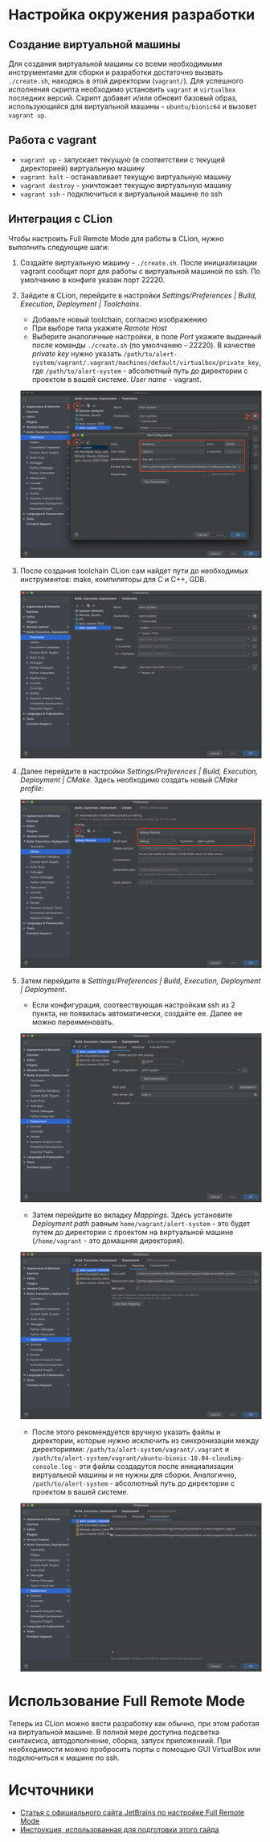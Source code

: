 # Настройка окружения разработки

## Создание виртуальной машины

Для создания виртуальной машины со всеми необходимыми инструментами для сборки и разработки достаточно вызвать
`./create.sh`, находясь в этой директории (`vagrant/`). Для успешного исполнения скрипта необходимо установить `vagrant`
и `virtualbox` последних версий. Скрипт добавит и/или обновит базовый образ, использующийся для виртуальной машины -
`ubuntu/bionic64` и вызовет `vagrant up`.

## Работа с vagrant

- `vagrant up` - запускает текущую (в соответствии с текущей директорией) виртуальную машину
- `vagrant halt` - останавливает текущую виртуальную машину
- `vagrant destroy` - уничтожает текущую виртуальную машину
- `vagrant ssh` - подключиться к виртуальной машине по ssh

## Интеграция с CLion

Чтобы настроить Full Remote Mode для работы в CLion, нужно выполнить следующие шаги:

1. Создайте виртуальную машину - `./create.sh`. После инициализации vagrant сообщит порт для работы с виртуальной
машиной по ssh. По умолчанию в конфиге указан порт 22220.

2. Зайдите в CLion, перейдите в настройки *Settings/Preferences | Build, Execution, Deployment | Toolchains*.
    
    - Добавьте новый toolchain, согласно изображению
    - При выборе типа укажите *Remote Host*
    - Выберите аналогичные настройки, в поле *Port* укажите выданный после команды `./create.sh` (по умолчанию - 22220).
    В качестве *private key* нужно указать `/path/to/alert-system/vagrant/.vagrant/machines/default/virtualbox/private_key`,
    где `/path/to/alert-system` - абсолютный путь до директории с проектом в вашей системе. *User name* - vagrant.
    
    ![Adding toolchain](images/toolchains_ssh.png) <!-- .element height="50%" width="50%" -->

3. После создания toolchain CLion сам найдет пути до необходимых инструментов: make, компиляторы для C и C++, GDB.

    ![Detecting toolchain](images/toolchains.png) <!-- .element height="50%" width="50%" -->

4. Далее перейдите в настройки *Settings/Preferences | Build, Execution, Deployment | CMake*. Здесь необходимо создать
новый *CMake profile*:

    ![Adding CMake profile](images/cmake_profile.png) <!-- .element height="50%" width="50%" -->
    
5. Затем перейдите в *Settings/Preferences | Build, Execution, Deployment | Deployment*.
    - Если конфигурация,
    соотвествующая настройкам ssh из 2 пункта, не появилась автоматически, создайте ее. Далее ее можно переименовать.
    
    ![Deployment](images/deployment.png) <!-- .element height="50%" width="50%" -->
    
    - Затем перейдите во вкладку *Mappings*. Здесь установите *Deployment path* равным `home/vagrant/alert-system` - это
    будет путем до директории с проектом на виртуальной машине (`/home/vagrant` - это домашняя директория).
    
    ![Deployment, mappings](images/deployment_mapping.png) <!-- .element height="50%" width="50%" -->
    
    - После этого рекомендуется вручную указать файлы и директории, которые нужно исключить из синхронизации между
    директориями: `/path/to/alert-system/vagrant/.vagrant` и
    `/path/to/alert-system/vagrant/ubuntu-bionic-18.04-cloudimg-console.log` - эти файлы создадутся после инициализации
    виртуальной машины и не нужны для сборки. Аналогично, `/path/to/alert-system` - абсолютный путь до директории с
    проектом в вашей системе.
    
    ![Deployment, exclusion](images/deployment_excluded.png) <!-- .element height="50%" width="50%" -->

# Использование Full Remote Mode

Теперь из CLion можно вести разработку как обычно, при этом работая на виртуальной машине. В полной мере доступна
подсветка синтаксиса, автодополнение, сборка, запуск приложениий. При необходимости можно пробросить порты с помощью GUI
VirtualBox или подключиться к машине по ssh.

# Исчточники

- [Статья с официального сайта JetBrains по настройке Full Remote Mode](https://blog.jetbrains.com/clion/2018/09/initial-remote-dev-support-clion/)
- [Инструкция, использованная для подготовки этого гайда](https://github.com/mdklatt/clion-remote)
